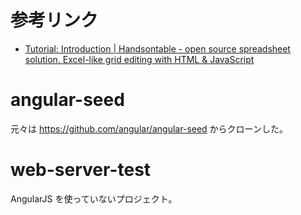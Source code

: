 # 参考リンク

- [Tutorial: Introduction | Handsontable - open source spreadsheet solution. Excel-like grid editing with HTML & JavaScript](https://docs.handsontable.com/0.34.1/tutorial-introduction.html)

# angular-seed

元々は https://github.com/angular/angular-seed からクローンした。

# web-server-test

AngularJS を使っていないプロジェクト。

